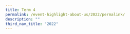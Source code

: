 ```yaml
---
title: Term 4
permalink: /event-highlight-about-us/2022/permalink/
description: ""
third_nav_title: "2022"
---
```

